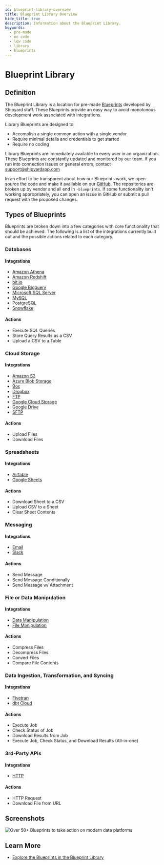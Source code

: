 ```yaml
---
id: blueprint-library-overview
title: Blueprint Library Overview
hide_title: true
description: Information about the Blueprint Library.
keywords:
  - pre-made
  - no code
  - low code
  - library
  - blueprints
---
```


# Blueprint Library

## Definition

The Blueprint Library is a location for pre-made [Blueprints](../blueprints.md) developed by Shipyard staff. These Blueprints provide an easy way to avoid monotonous development work associated with integrations.

Library Blueprints are designed to:

- Accomplish a single common action with a single vendor
- Require minimal details and credentials to get started
- Require no coding

Library Blueprints are immediately available to every user in an organization. These Blueprints are constantly updated and monitored by our team. If you run into connection issues or general errors, contact [support@shipyardapp.com](mailto:support@shipyardapp.com)

In an effort to be transparent about how our Blueprints work, we open-source the code and make it available on our [GitHub](https://github.com/shipyardapp). The repositories are broken up by vendor and all end in `-blueprints`. If some functionality isn't working appropriately, you can open an issue in GitHub or submit a pull request with the proposed changes.

## Types of Blueprints

Blueprints are broken down into a few categories with core functionality that should be achieved. The following is a list of the integrations currently built out and the possible actions related to each category.

### Databases
 
#### Integrations
- [Amazon Athena](../../blueprint-library/amazon-athena/amazon-athena-overview.md)
- [Amazon Redshift](../../blueprint-library/amazon-redshift/amazon-redshift-overview.md)
- [bit.io](../../blueprint-library/bitio/bitio-overview.md)
- [Google Bigquery](../../blueprint-library/google-bigquery/google-bigquery-overview.md)
- [Microsoft SQL Server](../../blueprint-library/microsoft-sql-server/microsoft-sql-server-overview.md)
- [MySQL](../../blueprint-library/mysql/mysql-overview.md)
- [PostgreSQL](../../blueprint-library/postgresql/postgresql-overview.md)
- [Snowflake](../../blueprint-library/snowflake/snowflake-overview.md)

#### Actions
- Execute SQL Queries
- Store Query Results as a CSV
- Upload a CSV to a Table

### Cloud Storage

#### Integrations
- [Amazon S3](../../blueprint-library/amazon-s3/amazon-s3-overview.md)
- [Azure Blob Storage](../../blueprint-library/azure-blob-storage/azure-blob-storage-overview.md)
- [Box](../../blueprint-library/box/box-overview.md)
- [Dropbox](../../blueprint-library/dropbox/dropbox-overview.md)
- [FTP](../../blueprint-library/ftp/ftp-overview.md)
- [Google Cloud Storage](../../blueprint-library/google-cloud-storage/google-cloud-storage-overview.md)
- [Google Drive](../../blueprint-library/google-drive/google-drive-overview.md)
- [SFTP](../../blueprint-library/sftp/sftp-overview.md)

#### Actions
- Upload Files
- Download Files

### Spreadsheets

#### Integrations
- [Airtable](../../blueprint-library/airtable/airtable-overview.md)
- [Google Sheets](../../blueprint-library/google-sheets/google-sheets-overview.md)

#### Actions
- Download Sheet to a CSV
- Upload CSV to a Sheet
- Clear Sheet Contents

### Messaging

#### Integrations
- [Email](../../blueprint-library/email/email-overview.md)
- [Slack](../../blueprint-library/email/email-overview.md)

#### Actions
- Send Message
- Send Message Conditionally
- Send Message w/ Attachment

### File or Data Manipulation

#### Integrations
- [Data Manipulation](../../blueprint-library/data-manipulation/data-manipulation-overview.md)
- [File Manipulation](../../blueprint-library/file-manipulation/file-manipulation-overview.md)

#### Actions
- Compress Files
- Decompress Files
- Convert Files
- Compare File Contents

### Data Ingestion, Transformation, and Syncing

#### Integrations
- [Fivetran](../../blueprint-library/fivetran/fivetran-overview.md)
- [dbt Cloud](../../blueprint-library/dbt-cloud/dbt-cloud-overview.md)

#### Actions
- Execute Job
- Check Status of Job
- Download Results from Job
- Execute Job, Check Status, and Download Results (All-in-one)

### 3rd-Party APIs

#### Integrations
- [HTTP](../../blueprint-library/http/http-overview.md)

#### Actions
- HTTP Request
- Download File from URL

## Screenshots

![Over 50+ Blueprints to take action on modern data platforms](../../.gitbook/assets/image_80.png)

## Learn More

- [Explore the Blueprints in the Blueprint Library](https://www.shipyardapp.com/blueprint-library)
